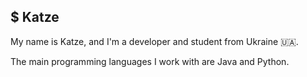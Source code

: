 ## $ Katze

My name is Katze, and I'm a developer and student from Ukraine :ukraine:. 

The main programming languages I work with are Java and Python.
